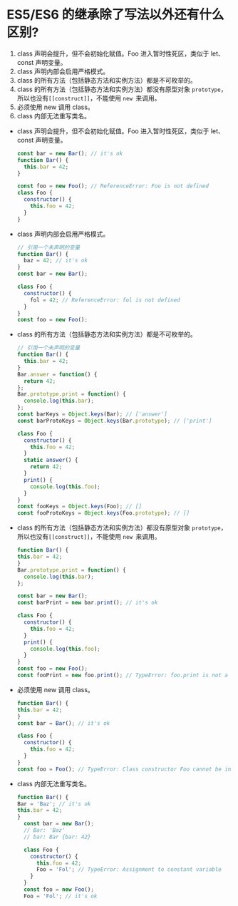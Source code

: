 # ES5/ES6 的继承除了写法以外还有什么区别?

1. class 声明会提升，但不会初始化赋值。Foo 进入暂时性死区，类似于 let、const 声明变量。
2. class 声明内部会启用严格模式。
3. class 的所有方法（包括静态方法和实例方法）都是不可枚举的。
4. class 的所有方法（包括静态方法和实例方法）都没有原型对象 `prototype`，所以也没有`[[construct]]`，不能使用 `new `来调用。
5. 必须使用 new 调用 class。
6. class 内部无法重写类名。
   

- class 声明会提升，但不会初始化赋值。Foo 进入暂时性死区，类似于 let、const 声明变量。
  
  ```js
  const bar = new Bar(); // it's ok
  function Bar() {
    this.bar = 42;
  }

  const foo = new Foo(); // ReferenceError: Foo is not defined
  class Foo {
    constructor() {
      this.foo = 42;
    }
  }
  ```
- class 声明内部会启用严格模式。
  ```js
  // 引用一个未声明的变量
  function Bar() {
    baz = 42; // it's ok
  }
  const bar = new Bar();

  class Foo {
    constructor() {
      fol = 42; // ReferenceError: fol is not defined
    }
  }
  const foo = new Foo();
  ```
- class 的所有方法（包括静态方法和实例方法）都是不可枚举的。
  ```js
  // 引用一个未声明的变量
  function Bar() {
    this.bar = 42;
  }
  Bar.answer = function() {
    return 42;
  };
  Bar.prototype.print = function() {
    console.log(this.bar);
  };
  const barKeys = Object.keys(Bar); // ['answer']
  const barProtoKeys = Object.keys(Bar.prototype); // ['print']

  class Foo {
    constructor() {
      this.foo = 42;
    }
    static answer() {
      return 42;
    }
    print() {
      console.log(this.foo);
    }
  }
  const fooKeys = Object.keys(Foo); // []
  const fooProtoKeys = Object.keys(Foo.prototype); // []
  ```
- class 的所有方法（包括静态方法和实例方法）都没有原型对象 `prototype`，所以也没有`[[construct]]`，不能使用 `new `来调用。
  ```js
  function Bar() {
  this.bar = 42;
  }
  Bar.prototype.print = function() {
    console.log(this.bar);
  };

  const bar = new Bar();
  const barPrint = new bar.print(); // it's ok

  class Foo {
    constructor() {
      this.foo = 42;
    }
    print() {
      console.log(this.foo);
    }
  }
  const foo = new Foo();
  const fooPrint = new foo.print(); // TypeError: foo.print is not a constructor
  ```
- 必须使用 new 调用 class。
  ```js
  function Bar() {
  this.bar = 42;
  }
  const bar = Bar(); // it's ok

  class Foo {
    constructor() {
      this.foo = 42;
    }
  }
  const foo = Foo(); // TypeError: Class constructor Foo cannot be invoked without 'new'
  ```
- class 内部无法重写类名。
  ```js
  function Bar() {
  Bar = 'Baz'; // it's ok
  this.bar = 42;
  }
    const bar = new Bar();
    // Bar: 'Baz'
    // bar: Bar {bar: 42}  

    class Foo {
      constructor() {
        this.foo = 42;
        Foo = 'Fol'; // TypeError: Assignment to constant variable
      }
    }
    const foo = new Foo();
    Foo = 'Fol'; // it's ok
  ```